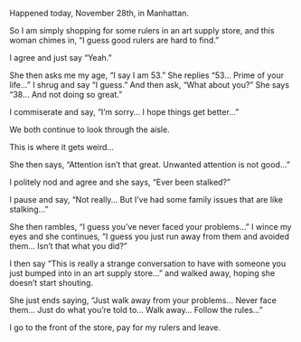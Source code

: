 <!-----
title: Loonball Lady at an Art Supply Store
description: About A Weird Encounter I Had at an Art Supply Store While Buying Some Rulers.
date: '2021-11-29T02:49:23.559Z'
slug: 8a911b7fa917
----->

Happened today, November 28th, in Manhattan.

So I am simply shopping for some rulers in an art supply store, and this woman chimes in, “I guess good rulers are hard to find.”

I agree and just say “Yeah.”

She then asks me my age, “I say I am 53.” She replies “53… Prime of your life…” I shrug and say “I guess.” And then ask, “What about you?” She says “38… And not doing so great.”

I commiserate and say, “I’m sorry… I hope things get better…”

We both continue to look through the aisle.

This is where it gets weird…

She then says, “Attention isn’t that great. Unwanted attention is not good…”

I politely nod and agree and she says, “Ever been stalked?”

I pause and say, “Not really… But I’ve had some family issues that are like stalking…”

She then rambles, “I guess you’ve never faced your problems…” I wince my eyes and she continues, “I guess you just run away from them and avoided them… Isn’t that what you did?”

I then say “This is really a strange conversation to have with someone you just bumped into in an art supply store…” and walked away, hoping she doesn’t start shouting.

She just ends saying, “Just walk away from your problems… Never face them… Just do what you’re told to… Walk away… Follow the rules…”

I go to the front of the store, pay for my rulers and leave.